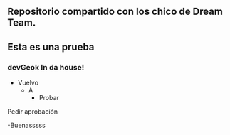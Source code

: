 ## Repositorio compartido con los chico de Dream Team.

## Esta es una prueba

### devGeok In da house!

- Vuelvo
    - A
        - Probar

Pedir aprobación

-Buenasssss